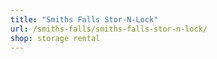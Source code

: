```yaml
---
title: "Smiths Falls Stor-N-Lock"
url: /smiths-falls/smiths-falls-stor-n-lock/
shop: storage rental
---
```

